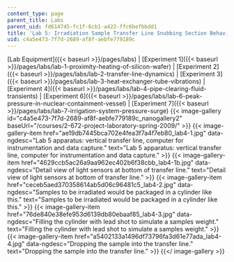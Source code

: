 ```yaml
---
content_type: page
parent_title: Labs
parent_uid: fd614745-fc1f-6cb1-a422-ffc6befbbdd1
title: 'Lab 5: Irradiation Sample Transfer Line Snubbing Section Behavior'
uid: c4a5e473-7f7d-2689-af8f-aebfe779189c
---
```


[Lab Equipment]({{< baseurl >}}/pages/labs) | [Experiment 1]({{< baseurl >}}/pages/labs/lab-1-proximity-heating-of-silicon-wafer) | [Experiment 2]({{< baseurl >}}/pages/labs/lab-2-transfer-line-dynamics) | [Experiment 3]({{< baseurl >}}/pages/labs/lab-3-heat-exchanger-tube-vibrations) | [Experiment 4]({{< baseurl >}}/pages/labs/lab-4-pipe-clearing-fluid-transients) | [Experiment 6]({{< baseurl >}}/pages/labs/lab-6-peak-pressure-in-nuclear-containment-vessel) | [Experiment 7]({{< baseurl >}}/pages/labs/lab-7-irrigation-system-pressure-surge)
{{< image-gallery id="c4a5e473-7f7d-2689-af8f-aebfe779189c_nanogallery2" baseUrl="/courses/2-672-project-laboratory-spring-2009/" >}}
{{< image-gallery-item href="ae19db7445bca702e4fea3f7a4f7eb80_lab4-1.jpg" data-ngdesc="Lab 5 apparatus: vertical transfer line, computer for instrumentation and data capture." text="Lab 5 apparatus: vertical transfer line, computer for instrumentation and data capture." >}}
{{< image-gallery-item href="4629ccb5ac26a9aa962ec402b6f38cbb_lab4-1b.jpg" data-ngdesc="Detail view of light sensors at bottom of transfer line." text="Detail view of light sensors at bottom of transfer line." >}}
{{< image-gallery-item href="ceceb5aed370358614ab5d06c96481c5_lab4-2.jpg" data-ngdesc="Samples to be irradiated would be packaged in a cylinder like this." text="Samples to be irradiated would be packaged in a cylinder like this." >}}
{{< image-gallery-item href="76de840e38efe953d6139db80ebaaf85_lab4-3.jpg" data-ngdesc="Filling the cylinder with lead shot to simulate a samples weight." text="Filling the cylinder with lead shot to simulate a samples weight." >}}
{{< image-gallery-item href="a5402133a1496df73796fa3d61e77ada_lab4-4.jpg" data-ngdesc="Dropping the sample into the transfer line." text="Dropping the sample into the transfer line." >}}
{{</ image-gallery >}}